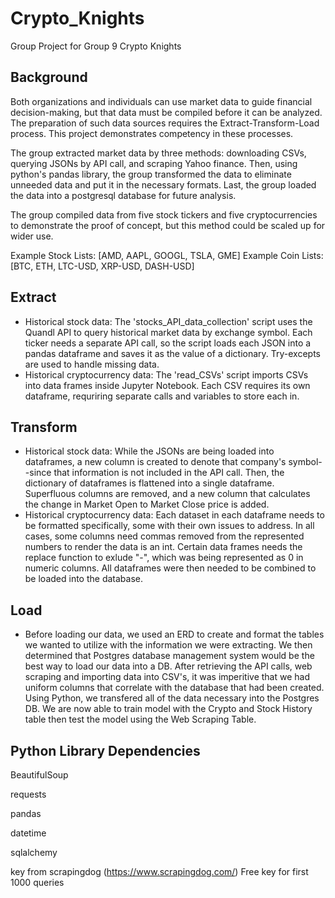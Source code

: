 # Crypto_Knights
Group Project for Group 9 Crypto Knights

## Background
Both organizations and individuals can use market data to guide financial decision-making, but that data must be compiled before it can be analyzed. The preparation of such data sources requires the Extract-Transform-Load process. This project demonstrates competency in these processes.

The group extracted market data by three methods: downloading CSVs, querying JSONs by API call, and scraping Yahoo finance. Then, using python's pandas library, the group transformed the data to eliminate unneeded data and put it in the necessary formats. Last, the group loaded the data into a postgresql database for future analysis.

The group compiled data from five stock tickers and five cryptocurrencies to demonstrate the proof of concept, but this method could be scaled up for wider use.

Example Stock Lists: [AMD, AAPL, GOOGL, TSLA, GME]
Example Coin Lists: [BTC, ETH, LTC-USD, XRP-USD, DASH-USD]

## Extract
* Historical stock data: The 'stocks_API_data_collection' script uses the Quandl API to query historical market data by exchange symbol. Each ticker needs a separate API call, so the script loads each JSON into a pandas dataframe and saves it as the value of a dictionary. Try-excepts are used to handle missing data.
* Historical cryptocurrency data: The 'read_CSVs' script imports CSVs into data frames inside Jupyter Notebook. Each CSV requires its own dataframe, requriring separate calls and variables to store each in. 


## Transform
* Historical stock data: While the JSONs are being loaded into dataframes, a new column is created to denote that company's symbol--since that information is not included in the API call. Then, the dictionary of dataframes is flattened into a single dataframe. Superfluous columns are removed, and a new column that calculates the change in Market Open to Market Close price is added.
* Historical cryptocurrency data: Each dataset in each dataframe needs to be formatted specifically, some with their own issues to address. In all cases, some columns need commas removed from the represented numbers to render the data is an int. Certain data frames needs the replace function to exlude "-", which was being represented as 0 in numeric columns. All dataframes were then needed to be combined to be loaded into the database.


## Load
* Before loading our data, we used an ERD to create and format the tables we wanted to utilize with the information we were extracting. We then determined that Postgres database management system would be the best way to load our data into a DB. After retrieving the API calls, web scraping and importing data into CSV's, it was imperitive that we had uniform columns that correlate with the database that had been created. Using Python, we transfered all of the data necessary into the Postgres DB.  We are now able to train model with the Crypto and Stock History table then test the model using the Web Scraping Table.


## Python Library Dependencies
BeautifulSoup

requests

pandas 

datetime

sqlalchemy

key from scrapingdog (https://www.scrapingdog.com/) Free key for first 1000 queries
